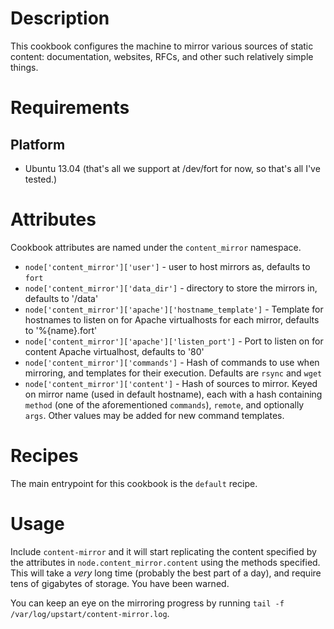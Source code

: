 Description
===========

This cookbook configures the machine to mirror various sources of static content: documentation, websites, RFCs, and other such relatively simple things.

Requirements
============

Platform
--------

* Ubuntu 13.04 (that's all we support at /dev/fort for now, so that's all I've tested.)

Attributes
==========

Cookbook attributes are named under the `content_mirror` namespace.

* `node['content_mirror']['user']` - user to host mirrors as, defaults to `fort`
* `node['content_mirror']['data_dir']` - directory to store the mirrors in, defaults to '/data'
* `node['content_mirror']['apache']['hostname_template']` - Template for hostnames to listen on for Apache virtualhosts for each mirror, defaults to '%{name}.fort'
* `node['content_mirror']['apache']['listen_port']` - Port to listen on for content Apache virtualhost, defaults to '80'
* `node['content_mirror']['commands']` - Hash of commands to use when mirroring, and templates for their execution. Defaults are `rsync` and `wget`
* `node['content_mirror']['content']` - Hash of sources to mirror. Keyed on mirror name (used in default hostname), each with a hash containing `method` (one of the aforementioned `commands`), `remote`, and optionally `args`. Other values may be added for new command templates.


Recipes
=======

The main entrypoint for this cookbook is the `default` recipe.

Usage
=====

Include `content-mirror` and it will start replicating the content specified by the attributes in `node.content_mirror.content` using the methods specified. This will take a _very_ long time (probably the best part of a day), and require tens of gigabytes of storage. You have been warned.

You can keep an eye on the mirroring progress by running `tail -f /var/log/upstart/content-mirror.log`.

